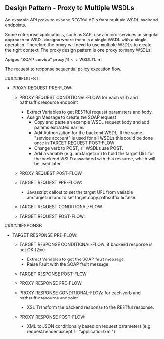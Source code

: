 ## Design Pattern - Proxy to Multiple WSDLs
An example API proxy to expose RESTful APIs from multiple WSDL backend endpoints.

Some enterprise applications, such as SAP, use a micro-services or singular approach to WSDL designs where there is a single WSDL with a single operation. Therefore the proxy will need to use multiple WSDLs to create the right context. The proxy design pattern is one proxy to many WSDLs:

Apigee "SOAP service" proxy[1] <--> WSDL[1..n]

The request to response sequential policy execution flow.

#####REQUEST:
* PROXY REQUEST PRE-FLOW:
	* PROXY REQUEST CONDITIONAL-FLOW: for each verb and pathsuffix resource endpoint
		* Extract Variables to get RESTful request parameters and body.
		* Assign Message to create the SOAP request
			- Copy and paste an example WSDL request body and add params extracted earlier.
			- Add Authorization for the backend WSDL. If the same "service account" is used for all WSDLs this could be done once in TARGET REQUEST POST-FLOW
			- Change verb to POST, all WSDLs use POST.
			- Add a variable (e.g. am.target.url) to hold the target URL for the backend WSLD associated with this resource, which will be used later.
	* PROXY REQUEST POST-FLOW:

	* TARGET REQUEST PRE-FLOW:
		* Javascript callout to set the target URL from variable am.target.url and to set target.copy.pathsuffix to false.
	* TARGET REQUEST CONDITIONAL-FLOW:
	* TARGET REQUEST POST-FLOW:


#####RESPONSE:
* TARGET RESPONSE PRE-FLOW:
	* TARGET RESPONSE CONDITIONAL-FLOW: if backend response is not OK (2xx)
		* Extract Variables to get the SOAP fault message.
		* Raise Fault with the SOAP fault message.
	* TARGET RESPONSE POST-FLOW:

	* PROXY RESPONSE PRE-FLOW:
	* PROXY RESPONSE CONDITIONAL-FLOW: for each verb and pathsuffix resource endpoint
		* XSL Transform the backend response to the RESTful response.
	* PROXY RESPONSE POST-FLOW:
		* XML to JSON conditionally based on request parameters (e.g. request.header.accept != "application/xml")

